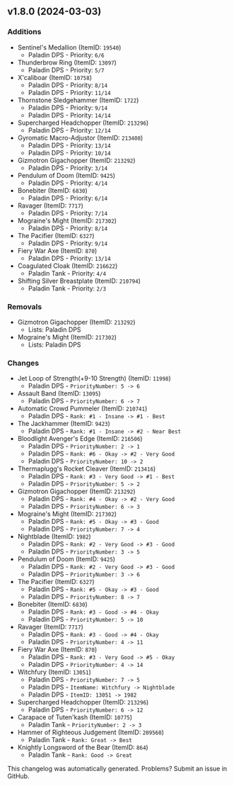 ## v1.8.0 (2024-03-03)



### Additions

* Sentinel's Medallion (ItemID: `19540`)
  * Paladin DPS - Priority: `6/6`
* Thunderbrow Ring (ItemID: `13097`)
  * Paladin DPS - Priority: `5/7`
* X'caliboar (ItemID: `10758`)
  * Paladin DPS - Priority: `8/14`
  * Paladin DPS - Priority: `11/14`
* Thornstone Sledgehammer (ItemID: `1722`)
  * Paladin DPS - Priority: `9/14`
  * Paladin DPS - Priority: `14/14`
* Supercharged Headchopper (ItemID: `213296`)
  * Paladin DPS - Priority: `12/14`
* Gyromatic Macro-Adjustor (ItemID: `213408`)
  * Paladin DPS - Priority: `13/14`
  * Paladin DPS - Priority: `10/14`
* Gizmotron Gigachopper (ItemID: `213292`)
  * Paladin DPS - Priority: `3/14`
* Pendulum of Doom (ItemID: `9425`)
  * Paladin DPS - Priority: `4/14`
* Bonebiter (ItemID: `6830`)
  * Paladin DPS - Priority: `6/14`
* Ravager (ItemID: `7717`)
  * Paladin DPS - Priority: `7/14`
* Mograine's Might (ItemID: `217302`)
  * Paladin DPS - Priority: `8/14`
* The Pacifier (ItemID: `6327`)
  * Paladin DPS - Priority: `9/14`
* Fiery War Axe (ItemID: `870`)
  * Paladin DPS - Priority: `13/14`
* Coagulated Cloak (ItemID: `216622`)
  * Paladin Tank - Priority: `4/4`
* Shifting Silver Breastplate (ItemID: `210794`)
  * Paladin Tank - Priority: `2/3`


### Removals

* Gizmotron Gigachopper (ItemID: `213292`)
  * Lists: Paladin DPS
* Mograine's Might (ItemID: `217302`)
  * Lists: Paladin DPS


### Changes

* Jet Loop of Strength(+9-10 Strength) (ItemID: `11998`)
  * Paladin DPS - `PriorityNumber: 5 -> 6`
* Assault Band (ItemID: `13095`)
  * Paladin DPS - `PriorityNumber: 6 -> 7`
* Automatic Crowd Pummeler (ItemID: `210741`)
  * Paladin DPS - `Rank: #1 - Insane -> #1 - Best`
* The Jackhammer (ItemID: `9423`)
  * Paladin DPS - `Rank: #1 - Insane -> #2 - Near Best`
* Bloodlight Avenger's Edge (ItemID: `216506`)
  * Paladin DPS - `PriorityNumber: 2 -> 1`
  * Paladin DPS - `Rank: #6 - Okay -> #2 - Very Good`
  * Paladin DPS - `PriorityNumber: 10 -> 2`
* Thermaplugg's Rocket Cleaver (ItemID: `213416`)
  * Paladin DPS - `Rank: #3 - Very Good -> #1 - Best`
  * Paladin DPS - `PriorityNumber: 5 -> 2`
* Gizmotron Gigachopper (ItemID: `213292`)
  * Paladin DPS - `Rank: #4 - Okay -> #2 - Very Good`
  * Paladin DPS - `PriorityNumber: 6 -> 3`
* Mograine's Might (ItemID: `217302`)
  * Paladin DPS - `Rank: #5 - Okay -> #3 - Good`
  * Paladin DPS - `PriorityNumber: 7 -> 4`
* Nightblade (ItemID: `1982`)
  * Paladin DPS - `Rank: #2 - Very Good -> #3 - Good`
  * Paladin DPS - `PriorityNumber: 3 -> 5`
* Pendulum of Doom (ItemID: `9425`)
  * Paladin DPS - `Rank: #2 - Very Good -> #3 - Good`
  * Paladin DPS - `PriorityNumber: 3 -> 6`
* The Pacifier (ItemID: `6327`)
  * Paladin DPS - `Rank: #5 - Okay -> #3 - Good`
  * Paladin DPS - `PriorityNumber: 8 -> 7`
* Bonebiter (ItemID: `6830`)
  * Paladin DPS - `Rank: #3 - Good -> #4 - Okay`
  * Paladin DPS - `PriorityNumber: 5 -> 10`
* Ravager (ItemID: `7717`)
  * Paladin DPS - `Rank: #3 - Good -> #4 - Okay`
  * Paladin DPS - `PriorityNumber: 4 -> 11`
* Fiery War Axe (ItemID: `870`)
  * Paladin DPS - `Rank: #3 - Very Good -> #5 - Okay`
  * Paladin DPS - `PriorityNumber: 4 -> 14`
* Witchfury (ItemID: `13051`)
  * Paladin DPS - `PriorityNumber: 7 -> 5`
  * Paladin DPS - `ItemName: Witchfury -> Nightblade`
  * Paladin DPS - `ItemID: 13051 -> 1982`
* Supercharged Headchopper (ItemID: `213296`)
  * Paladin DPS - `PriorityNumber: 6 -> 12`
* Carapace of Tuten'kash (ItemID: `10775`)
  * Paladin Tank - `PriorityNumber: 2 -> 3`
* Hammer of Righteous Judgement (ItemID: `209560`)
  * Paladin Tank - `Rank: Great -> Best`
* Knightly Longsword of the Bear (ItemID: `864`)
  * Paladin Tank - `Rank: Good -> Great`


This changelog was automatically generated. Problems? Submit an issue in GitHub.
